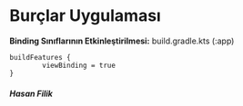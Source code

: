 # Burçlar Uygulaması

**Binding Sınıflarının Etkinleştirilmesi:**
build.gradle.kts (:app)
```
buildFeatures {
        viewBinding = true 
}
```





##### Hasan Filik